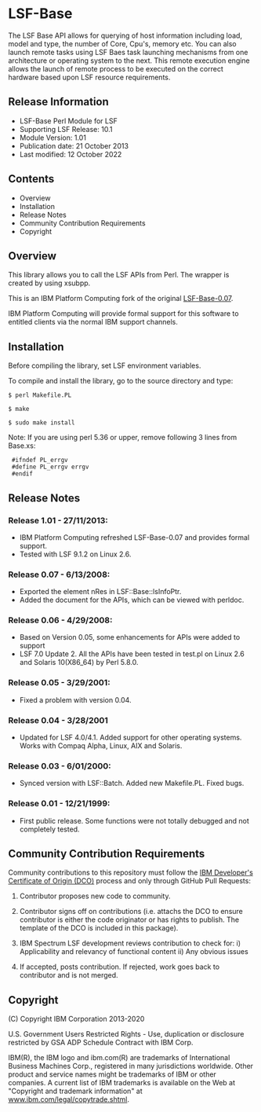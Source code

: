 # LSF-Base

The LSF Base API allows for querying of host information including load, model and type, the number of Core, Cpu's, memory etc.  You can also launch remote tasks using LSF Baes task launching mechanisms from one architecture or operating system to the next.  This remote execution engine allows the launch of remote process to be executed on the correct hardware based upon LSF resource requirements.

## Release Information

* LSF-Base Perl Module for LSF
* Supporting LSF Release: 10.1
* Module Version: 1.01
* Publication date: 21 October 2013
* Last modified: 12 October 2022

## Contents
 
* Overview
* Installation
* Release Notes
* Community Contribution Requirements
* Copyright

## Overview

This library allows you to call the LSF APIs from Perl. The wrapper is created by using xsubpp.

This is an IBM Platform Computing fork of the original [LSF-Base-0.07](http://search.cpan.org/~lsfisv/).

IBM Platform Computing will provide formal support for this software to entitled clients via the normal IBM support channels.

## Installation

Before compiling the library, set LSF environment variables.

To compile and install the library, go to the source directory and type:

`$ perl Makefile.PL`
  
`$ make`
  
`$ sudo make install`

Note: If you are using perl 5.36 or upper, remove following 3 lines from Base.xs:
```
 #ifndef PL_errgv
 #define PL_errgv errgv
 #endif
```

## Release Notes

### Release 1.01 - 27/11/2013:
  * IBM Platform Computing refreshed LSF-Base-0.07 and provides formal support.
  * Tested with LSF 9.1.2 on Linux 2.6.

### Release 0.07 - 6/13/2008:
  * Exported the element nRes in LSF::Base::lsInfoPtr.
  * Added the document for the APIs, which can be viewed with perldoc.

### Release 0.06 - 4/29/2008:
  * Based on Version 0.05, some enhancements for APIs were added to support 
  * LSF 7.0 Update 2. All the APIs have been tested in test.pl on Linux 2.6 and Solaris 10(X86_64) by Perl 5.8.0.

### Release 0.05 - 3/29/2001:
  * Fixed a problem with version 0.04.

### Release 0.04 - 3/28/2001
  * Updated for LSF 4.0/4.1. Added support for other operating systems. Works with Compaq Alpha, Linux, AIX and Solaris. 

### Release 0.03 - 6/01/2000:
  * Synced version with LSF::Batch. Added new Makefile.PL. Fixed bugs.

### Release 0.01 - 12/21/1999:
  * First public release. Some functions were not totally debugged and not completely tested.

## Community Contribution Requirements

Community contributions to this repository must follow the [IBM Developer's Certificate of Origin (DCO)](https://github.com/IBMSpectrumComputing/perlAPI/blob/master/LSF-Base/IBMDCO.md) process and only through GitHub Pull Requests:

 1. Contributor proposes new code to community.

 2. Contributor signs off on contributions 
    (i.e. attachs the DCO to ensure contributor is either the code 
    originator or has rights to publish. The template of the DCO is included in
    this package).
 
 3. IBM Spectrum LSF development reviews contribution to check for:
    i)  Applicability and relevancy of functional content 
    ii) Any obvious issues

 4. If accepted, posts contribution. If rejected, work goes back to contributor and is not merged.


## Copyright

(C) Copyright IBM Corporation 2013-2020

U.S. Government Users Restricted Rights - Use, duplication or disclosure 
restricted by GSA ADP Schedule Contract with IBM Corp.

IBM(R), the IBM logo and ibm.com(R) are trademarks of International Business Machines Corp., 
registered in many jurisdictions worldwide. Other product and service names might be trademarks 
of IBM or other companies. A current list of IBM trademarks is available on the Web at 
"Copyright and trademark information" at www.ibm.com/legal/copytrade.shtml.
